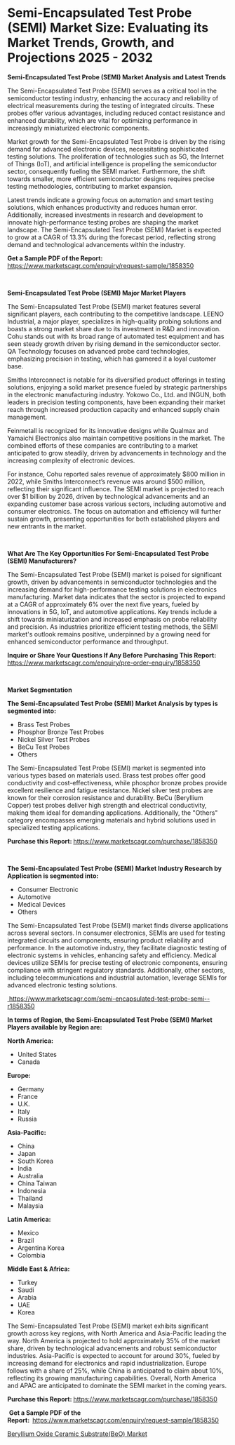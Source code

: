 <p><h1>Semi-Encapsulated Test Probe (SEMI) Market Size: Evaluating its Market Trends, Growth, and Projections 2025 - 2032</h1></p><p><strong>Semi-Encapsulated Test Probe (SEMI) Market Analysis and Latest Trends</strong></p>
<p><p>The Semi-Encapsulated Test Probe (SEMI) serves as a critical tool in the semiconductor testing industry, enhancing the accuracy and reliability of electrical measurements during the testing of integrated circuits. These probes offer various advantages, including reduced contact resistance and enhanced durability, which are vital for optimizing performance in increasingly miniaturized electronic components.</p><p>Market growth for the Semi-Encapsulated Test Probe is driven by the rising demand for advanced electronic devices, necessitating sophisticated testing solutions. The proliferation of technologies such as 5G, the Internet of Things (IoT), and artificial intelligence is propelling the semiconductor sector, consequently fueling the SEMI market. Furthermore, the shift towards smaller, more efficient semiconductor designs requires precise testing methodologies, contributing to market expansion.</p><p>Latest trends indicate a growing focus on automation and smart testing solutions, which enhances productivity and reduces human error. Additionally, increased investments in research and development to innovate high-performance testing probes are shaping the market landscape. The Semi-Encapsulated Test Probe (SEMI) Market is expected to grow at a CAGR of 13.3% during the forecast period, reflecting strong demand and technological advancements within the industry.</p></p>
<p><strong>Get a Sample PDF of the Report:&nbsp;</strong> <a href="https://www.marketscagr.com/enquiry/request-sample/1858350?utm_campaign=2529&utm_medium=2&utm_source=Github&utm_content=ia&utm_term=07042025&utm_id=semi-encapsulated-test-probe-semi">https://www.marketscagr.com/enquiry/request-sample/1858350</a></p>
<p>&nbsp;</p>
<p><strong>Semi-Encapsulated Test Probe (SEMI) Major Market Players</strong></p>
<p><p>The Semi-Encapsulated Test Probe (SEMI) market features several significant players, each contributing to the competitive landscape. LEENO Industrial, a major player, specializes in high-quality probing solutions and boasts a strong market share due to its investment in R&D and innovation. Cohu stands out with its broad range of automated test equipment and has seen steady growth driven by rising demand in the semiconductor sector. QA Technology focuses on advanced probe card technologies, emphasizing precision in testing, which has garnered it a loyal customer base.</p><p>Smiths Interconnect is notable for its diversified product offerings in testing solutions, enjoying a solid market presence fueled by strategic partnerships in the electronic manufacturing industry. Yokowo Co., Ltd. and INGUN, both leaders in precision testing components, have been expanding their market reach through increased production capacity and enhanced supply chain management.</p><p>Feinmetall is recognized for its innovative designs while Qualmax and Yamaichi Electronics also maintain competitive positions in the market. The combined efforts of these companies are contributing to a market anticipated to grow steadily, driven by advancements in technology and the increasing complexity of electronic devices.</p><p>For instance, Cohu reported sales revenue of approximately $800 million in 2022, while Smiths Interconnect’s revenue was around $500 million, reflecting their significant influence. The SEMI market is projected to reach over $1 billion by 2026, driven by technological advancements and an expanding customer base across various sectors, including automotive and consumer electronics. The focus on automation and efficiency will further sustain growth, presenting opportunities for both established players and new entrants in the market.</p></p>
<p>&nbsp;</p>
<p><strong>What Are The Key Opportunities For Semi-Encapsulated Test Probe (SEMI) Manufacturers?</strong></p>
<p><p>The Semi-Encapsulated Test Probe (SEMI) market is poised for significant growth, driven by advancements in semiconductor technologies and the increasing demand for high-performance testing solutions in electronics manufacturing. Market data indicates that the sector is projected to expand at a CAGR of approximately 6% over the next five years, fueled by innovations in 5G, IoT, and automotive applications. Key trends include a shift towards miniaturization and increased emphasis on probe reliability and precision. As industries prioritize efficient testing methods, the SEMI market's outlook remains positive, underpinned by a growing need for enhanced semiconductor performance and throughput.</p></p>
<p><strong>Inquire or Share Your Questions If Any Before Purchasing This Report:</strong> <a href="https://www.marketscagr.com/enquiry/pre-order-enquiry/1858350?utm_campaign=2529&utm_medium=2&utm_source=Github&utm_content=ia&utm_term=07042025&utm_id=semi-encapsulated-test-probe-semi">https://www.marketscagr.com/enquiry/pre-order-enquiry/1858350</a></p>
<p>&nbsp;</p>
<p><strong>Market Segmentation</strong></p>
<p><strong>The Semi-Encapsulated Test Probe (SEMI) Market Analysis by types is segmented into:</strong></p>
<p><ul><li>Brass Test Probes</li><li>Phosphor Bronze Test Probes</li><li>Nickel Silver Test Probes</li><li>BeCu Test Probes</li><li>Others</li></ul></p>
<p><p>The Semi-Encapsulated Test Probe (SEMI) market is segmented into various types based on materials used. Brass test probes offer good conductivity and cost-effectiveness, while phosphor bronze probes provide excellent resilience and fatigue resistance. Nickel silver test probes are known for their corrosion resistance and durability. BeCu (Beryllium Copper) test probes deliver high strength and electrical conductivity, making them ideal for demanding applications. Additionally, the "Others" category encompasses emerging materials and hybrid solutions used in specialized testing applications.</p></p>
<p><strong>Purchase this Report:&nbsp;</strong><a href="https://www.marketscagr.com/purchase/1858350?utm_campaign=2529&utm_medium=2&utm_source=Github&utm_content=ia&utm_term=07042025&utm_id=semi-encapsulated-test-probe-semi">https://www.marketscagr.com/purchase/1858350</a></p>
<p>&nbsp;</p>
<p><strong>The Semi-Encapsulated Test Probe (SEMI) Market Industry Research by Application is segmented into:</strong></p>
<p><ul><li>Consumer Electronic</li><li>Automotive</li><li>Medical Devices</li><li>Others</li></ul></p>
<p><p>The Semi-Encapsulated Test Probe (SEMI) market finds diverse applications across several sectors. In consumer electronics, SEMIs are used for testing integrated circuits and components, ensuring product reliability and performance. In the automotive industry, they facilitate diagnostic testing of electronic systems in vehicles, enhancing safety and efficiency. Medical devices utilize SEMIs for precise testing of electronic components, ensuring compliance with stringent regulatory standards. Additionally, other sectors, including telecommunications and industrial automation, leverage SEMIs for advanced electronic testing solutions.</p></p>
<p><a href="https://www.marketscagr.com/semi-encapsulated-test-probe-semi--r1858350?utm_campaign=2529&utm_medium=2&utm_source=Github&utm_content=ia&utm_term=07042025&utm_id=semi-encapsulated-test-probe-semi">&nbsp;https://www.marketscagr.com/semi-encapsulated-test-probe-semi--r1858350</a></p>
<p><strong>In terms of Region, the Semi-Encapsulated Test Probe (SEMI) Market Players available by Region are:</strong></p>
<p>
    <p> <strong> North America: </strong>
        <ul>
            <li>United States</li>
            <li>Canada</li>
        </ul>
        </p> 
    <p> <strong> Europe: </strong>
        <ul>
            <li>Germany</li>
            <li>France</li>
            <li>U.K.</li>
            <li>Italy</li>
            <li>Russia</li>
        </ul>
        </p> 
    <p> <strong> Asia-Pacific: </strong>
        <ul>
            <li>China</li>
            <li>Japan</li>
            <li>South Korea</li>
            <li>India</li>
            <li>Australia</li>
            <li>China Taiwan</li>
            <li>Indonesia</li>
            <li>Thailand</li>
            <li>Malaysia</li>
        </ul>
        </p> 
    <p> <strong> Latin America: </strong>
        <ul>
            <li>Mexico</li>
            <li>Brazil</li>
            <li>Argentina Korea</li>
            <li>Colombia</li>
        </ul>
        </p> 
    <p> <strong> Middle East & Africa: </strong>
        <ul>
            <li>Turkey</li>
            <li>Saudi</li>
            <li>Arabia</li>
            <li>UAE</li>
            <li>Korea</li>
        </ul>
    </p>
    </p>
<p><p>The Semi-Encapsulated Test Probe (SEMI) market exhibits significant growth across key regions, with North America and Asia-Pacific leading the way. North America is projected to hold approximately 35% of the market share, driven by technological advancements and robust semiconductor industries. Asia-Pacific is expected to account for around 30%, fueled by increasing demand for electronics and rapid industrialization. Europe follows with a share of 25%, while China is anticipated to claim about 10%, reflecting its growing manufacturing capabilities. Overall, North America and APAC are anticipated to dominate the SEMI market in the coming years.</p></p>
<p><strong>Purchase this Report: </strong><a href="https://www.marketscagr.com/purchase/1858350?utm_campaign=2529&utm_medium=2&utm_source=Github&utm_content=ia&utm_term=07042025&utm_id=semi-encapsulated-test-probe-semi">https://www.marketscagr.com/purchase/1858350</a></p>
<p>&nbsp;<strong>Get a Sample PDF of the Report:&nbsp;&nbsp;</strong><a href="https://www.marketscagr.com/enquiry/request-sample/1858350?utm_campaign=2529&utm_medium=2&utm_source=Github&utm_content=ia&utm_term=07042025&utm_id=semi-encapsulated-test-probe-semi">https://www.marketscagr.com/enquiry/request-sample/1858350</a></p>
<p><strong></strong></p>
<p><p><a href="https://github.com/hartsockdonnette82/Market-Research-Report-List-1/blob/main/beryllium-oxide-ceramic-substratebeo-market.md?utm_campaign=2529&utm_medium=2&utm_source=Github&utm_content=ia&utm_term=07042025&utm_id=semi-encapsulated-test-probe-semi">Beryllium Oxide Ceramic Substrate(BeO) Market</a></p></p>